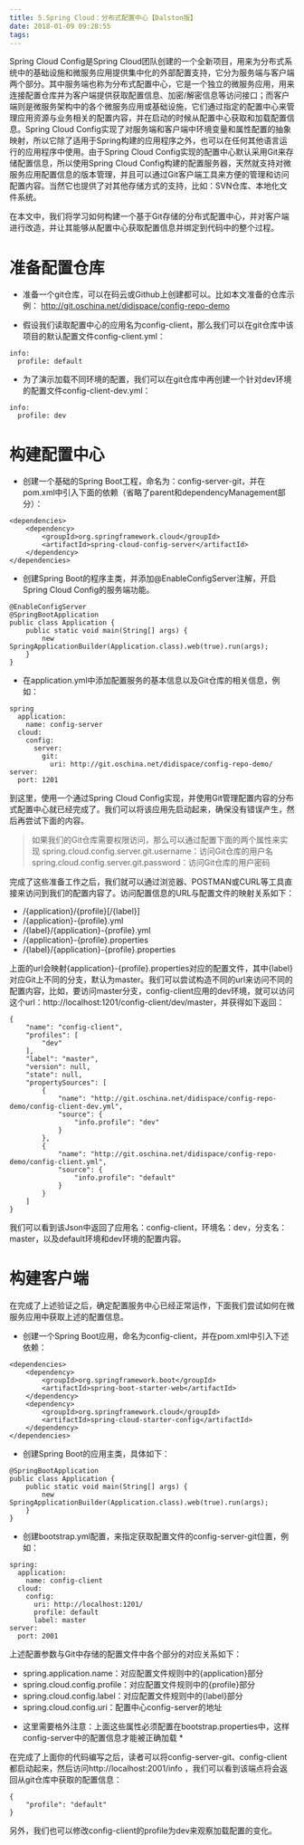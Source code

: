 ```yaml
---
title: 5.Spring Cloud：分布式配置中心【Dalston版】
date: 2018-01-09 09:28:55
tags:
---
```

Spring Cloud Config是Spring Cloud团队创建的一个全新项目，用来为分布式系统中的基础设施和微服务应用提供集中化的外部配置支持，它分为服务端与客户端两个部分。其中服务端也称为分布式配置中心，它是一个独立的微服务应用，用来连接配置仓库并为客户端提供获取配置信息、加密/解密信息等访问接口；而客户端则是微服务架构中的各个微服务应用或基础设施，它们通过指定的配置中心来管理应用资源与业务相关的配置内容，并在启动的时候从配置中心获取和加载配置信息。Spring Cloud Config实现了对服务端和客户端中环境变量和属性配置的抽象映射，所以它除了适用于Spring构建的应用程序之外，也可以在任何其他语言运行的应用程序中使用。由于Spring Cloud Config实现的配置中心默认采用Git来存储配置信息，所以使用Spring Cloud Config构建的配置服务器，天然就支持对微服务应用配置信息的版本管理，并且可以通过Git客户端工具来方便的管理和访问配置内容。当然它也提供了对其他存储方式的支持，比如：SVN仓库、本地化文件系统。

在本文中，我们将学习如何构建一个基于Git存储的分布式配置中心，并对客户端进行改造，并让其能够从配置中心获取配置信息并绑定到代码中的整个过程。

# 准备配置仓库

- 准备一个git仓库，可以在码云或Github上创建都可以。比如本文准备的仓库示例：
http://git.oschina.net/didispace/config-repo-demo

- 假设我们读取配置中心的应用名为config-client，那么我们可以在git仓库中该项目的默认配置文件config-client.yml：

```
info:
  profile: default
```

- 为了演示加载不同环境的配置，我们可以在git仓库中再创建一个针对dev环境的配置文件config-client-dev.yml：

```
info:
  profile: dev
```

# 构建配置中心

- 创建一个基础的Spring Boot工程，命名为：config-server-git，并在pom.xml中引入下面的依赖（省略了parent和dependencyManagement部分）：

```
<dependencies>
    <dependency>
        <groupId>org.springframework.cloud</groupId>
        <artifactId>spring-cloud-config-server</artifactId>
    </dependency>
</dependencies>
```

- 创建Spring Boot的程序主类，并添加@EnableConfigServer注解，开启Spring Cloud Config的服务端功能。

```
@EnableConfigServer
@SpringBootApplication
public class Application {
    public static void main(String[] args) {
        new SpringApplicationBuilder(Application.class).web(true).run(args);
    }
}
```

- 在application.yml中添加配置服务的基本信息以及Git仓库的相关信息，例如：

```
spring
  application:
    name: config-server
  cloud:
    config:
      server:
        git:
          uri: http://git.oschina.net/didispace/config-repo-demo/
server:
  port: 1201
```

到这里，使用一个通过Spring Cloud Config实现，并使用Git管理配置内容的分布式配置中心就已经完成了。我们可以将该应用先启动起来，确保没有错误产生，然后再尝试下面的内容。

> 如果我们的Git仓库需要权限访问，那么可以通过配置下面的两个属性来实现
spring.cloud.config.server.git.username：访问Git仓库的用户名
spring.cloud.config.server.git.password：访问Git仓库的用户密码

完成了这些准备工作之后，我们就可以通过浏览器、POSTMAN或CURL等工具直接来访问到我们的配置内容了。访问配置信息的URL与配置文件的映射关系如下：

- /{application}/{profile}[/{label}]
- /{application}-{profile}.yml
- /{label}/{application}-{profile}.yml
- /{application}-{profile}.properties
- /{label}/{application}-{profile}.properties

上面的url会映射{application}-{profile}.properties对应的配置文件，其中{label}对应Git上不同的分支，默认为master。我们可以尝试构造不同的url来访问不同的配置内容，比如，要访问master分支，config-client应用的dev环境，就可以访问这个url：http://localhost:1201/config-client/dev/master，并获得如下返回：

```
{
    "name": "config-client",
    "profiles": [
        "dev"
    ],
    "label": "master",
    "version": null,
    "state": null,
    "propertySources": [
        {
            "name": "http://git.oschina.net/didispace/config-repo-demo/config-client-dev.yml",
            "source": {
                "info.profile": "dev"
            }
        },
        {
            "name": "http://git.oschina.net/didispace/config-repo-demo/config-client.yml",
            "source": {
                "info.profile": "default"
            }
        }
    ]
}
```

我们可以看到该Json中返回了应用名：config-client，环境名：dev，分支名：master，以及default环境和dev环境的配置内容。

# 构建客户端

在完成了上述验证之后，确定配置服务中心已经正常运作，下面我们尝试如何在微服务应用中获取上述的配置信息。

- 创建一个Spring Boot应用，命名为config-client，并在pom.xml中引入下述依赖：

```
<dependencies>
    <dependency>
        <groupId>org.springframework.boot</groupId>
        <artifactId>spring-boot-starter-web</artifactId>
    </dependency>
    <dependency>
        <groupId>org.springframework.cloud</groupId>
        <artifactId>spring-cloud-starter-config</artifactId>
    </dependency>
</dependencies>
```

- 创建Spring Boot的应用主类，具体如下：

```
@SpringBootApplication
public class Application {
    public static void main(String[] args) {
        new SpringApplicationBuilder(Application.class).web(true).run(args);
    }
}
```

- 创建bootstrap.yml配置，来指定获取配置文件的config-server-git位置，例如：

```
spring:
  application:
    name: config-client
  cloud:
    config:
      uri: http://localhost:1201/
      profile: default
      label: master
server:
  port: 2001
```

上述配置参数与Git中存储的配置文件中各个部分的对应关系如下：
- spring.application.name：对应配置文件规则中的{application}部分
- spring.cloud.config.profile：对应配置文件规则中的{profile}部分
- spring.cloud.config.label：对应配置文件规则中的{label}部分
- spring.cloud.config.uri：配置中心config-server的地址

* 这里需要格外注意：上面这些属性必须配置在bootstrap.properties中，这样config-server中的配置信息才能被正确加载 *

在完成了上面你的代码编写之后，读者可以将config-server-git、config-client都启动起来，然后访问http://localhost:2001/info ，我们可以看到该端点将会返回从git仓库中获取的配置信息：

```
{
    "profile": "default"
}
```
另外，我们也可以修改config-client的profile为dev来观察加载配置的变化。
